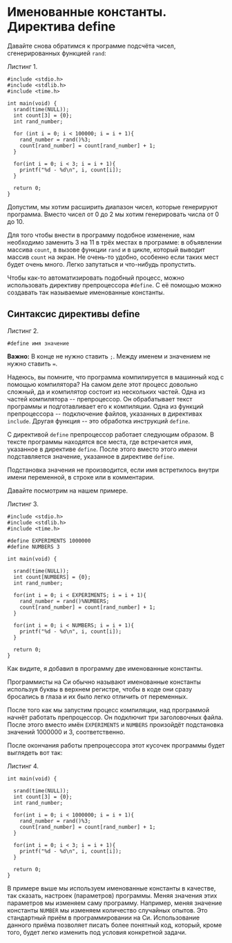 # Именованные константы. Директива define

Давайте снова обратимся к программе подсчёта чисел, сгенерированных функцией `rand`:

Листинг 1.

```
#include <stdio.h>
#include <stdlib.h>
#include <time.h>

int main(void) {
  srand(time(NULL));
  int count[3] = {0};
  int rand_number;

  for (int i = 0; i < 100000; i = i + 1){
    rand_number = rand()%3;
    count[rand_number] = count[rand_number] + 1;
  }

  for(int i = 0; i < 3; i = i + 1){
    printf("%d - %d\n", i, count[i]);
  }

  return 0;
}
```

Допустим, мы хотим расширить диапазон чисел, которые генерируют программа. Вместо чисел от 0 до 2 мы хотим генерировать числа от 0 до 10.

Для того чтобы внести в программу подобное изменение, нам необходимо заменить 3 на 11 в трёх местах в программе: в объявлении массива `count`, в вызове функции `rand` и в цикле, который выводит массив `count` на экран. Не очень-то удобно, особенно если таких мест будет очень много. Легко запутаться и что-нибудь пропустить.

Чтобы как-то автоматизировать подобный процесс, можно использовать директиву препроцессора `#define`. С её помощью можно создавать так называемые именованные константы.

## Синтаксис директивы define

Листинг 2.

```
#define имя значение
```

**Важно:** В конце не нужно ставить `;`. Между именем и значением не нужно ставить `=`.

Надеюсь, вы помните, что программа компилируется в машинный код с помощью компилятора? На самом деле этот процесс довольно сложный, да и компилятор состоит из нескольких частей. Одна из частей компилятора -- препроцессор. Он обрабатывает текст программы и подготавливает его к компиляции. Одна из функций препроцессора -- подключение файлов, указанных в директивах `include`. Другая функция -- это обработка инструкций `define`.

С директивой `define` препроцессор работает следующим образом. В тексте программы находятся все места, где встречается имя, указанное в директиве `define`. После этого вместо этого имени подставляется значение, указанное в директиве `define`.

Подстановка значения не производится, если имя встретилось внутри имени переменной, в строке или в комментарии.

Давайте посмотрим на нашем примере.

Листинг 3.

```
#include <stdio.h>
#include <stdlib.h>
#include <time.h>

#define EXPERIMENTS 1000000
#define NUMBERS 3

int main(void) {

  srand(time(NULL));
  int count[NUMBERS] = {0};
  int rand_number;

  for(int i = 0; i < EXPERIMENTS; i = i + 1){
    rand_number = rand()%NUMBERS;
    count[rand_number] = count[rand_number] + 1;
  }

  for(int i = 0; i < NUMBERS; i = i + 1){
    printf("%d - %d\n", i, count[i]);
  }

  return 0;
}
```

Как видите, я добавил в программу две именованные константы.

Программисты на Си обычно называют именованные константы используя буквы в верхнем регистре, чтобы в коде они сразу бросались в глаза и их было легко отличить от переменных.

После того как мы запустим процесс компиляции, над программой начнёт работать препроцессор. Он подключит три заголовочных файла. После этого вместо имён `EXPERIMENTS` и `NUMBERS` произойдёт подстановка значений 1000000 и 3, соответственно.

После окончания работы препроцессора этот кусочек программы будет выглядеть вот так:

Листинг 4.

```
int main(void) {

  srand(time(NULL));
  int count[3] = {0};
  int rand_number;

  for(int i = 0; i < 1000000; i = i + 1){
    rand_number = rand()%3;
    count[rand_number] = count[rand_number] + 1;
  }

  for(int i = 0; i < 3; i = i + 1){
    printf("%d - %d\n", i, count[i]);
  }

  return 0;
}
```

В примере выше мы используем именованные константы в качестве, так сказать, настроек (параметров) программы. Меняя значения этих параметров мы изменяем саму программу. Например, меняя значение константы `NUMBER` мы изменяем количество случайных опытов. Это стандартный приём в программировании на Си. Использование данного приёма позволяет писать более понятный код, который, кроме того, будет легко изменить под условия конкретной задачи.